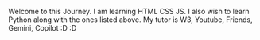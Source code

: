 Welcome to this Journey.
I am learning HTML CSS JS. 
I also wish to learn Python along with the ones listed above. 
My tutor is W3, Youtube, Friends, Gemini, Copilot :D :D 
